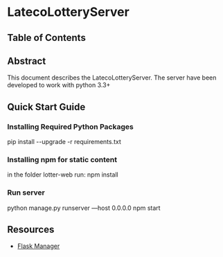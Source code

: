 # LatecoLotteryServer

## Table of Contents

## Abstract
This document describes the LatecoLotteryServer. 
The server have been developed to work with python 3.3+

## Quick Start Guide

### Installing Required Python Packages
pip install --upgrade -r requirements.txt

### Installing npm for static content
in the folder lotter-web run:
npm install

### Run server
python manage.py runserver —host 0.0.0.0
npm start

## Resources

* [Flask Manager](https://flask-script.readthedocs.io/en/latest/)
